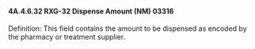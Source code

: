 #### 4A.4.6.32 RXG-32 Dispense Amount (NM) 03316

Definition: This field contains the amount to be dispensed as encoded by the pharmacy or treatment supplier.
